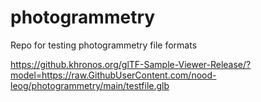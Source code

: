 # photogrammetry
Repo for testing photogrammetry file formats

https://github.khronos.org/glTF-Sample-Viewer-Release/?model=https://raw.GithubUserContent.com/nood-leog/photogrammetry/main/testfile.glb
